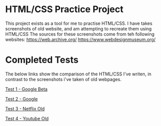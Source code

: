 # HTML/CSS Practice Project

This project exists as a tool for me to practise HTML/CSS. I have takes screenshots of old website, and am attempting to recreate them using HTML/CSS
The sources for these screenshots come from teh following websites: https://web.archive.org/ https://www.webdesignmuseum.org/

# Completed Tests

The below links show the comparison of the HTML/CSS I've writen, in contrast to the screenshots i've taken of old webpages.

[Test 1 - Google Beta](https://bimzy27.github.io/HtmlCssPractice/src/test1.html)

[Test 2 - Google](https://bimzy27.github.io/HtmlCssPractice/src/test2.html)

[Test 3 - Netflix Old](https://bimzy27.github.io/HtmlCssPractice/src/test3.html)

[Test 4 - Youtube Old](https://bimzy27.github.io/HtmlCssPractice/src/test4.html)